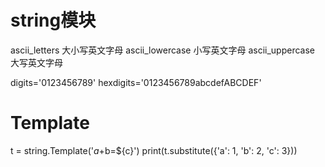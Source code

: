 # string模块 #
ascii_letters 大小写英文字母
ascii_lowercase 小写英文字母
ascii_uppercase 大写英文字母

digits='0123456789'
hexdigits='0123456789abcdefABCDEF'


# Template  #
t = string.Template('$a+$b=${c}')
print(t.substitute({'a': 1, 'b': 2, 'c': 3}))